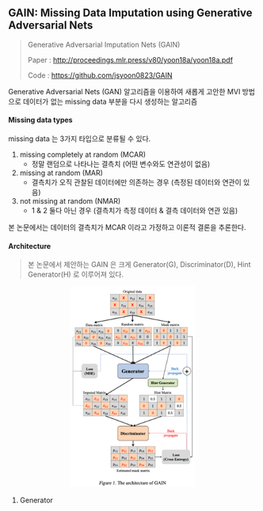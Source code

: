 ## GAIN: Missing Data Imputation using Generative Adversarial Nets

> Generative Adversarial Imputation Nets (GAIN)
>
> Paper : http://proceedings.mlr.press/v80/yoon18a/yoon18a.pdf
>
> Code : https://github.com/jsyoon0823/GAIN

Generative Adversarial Nets (GAN) 알고리즘을 이용하여 새롭게 고안한 MVI 방법으로  데이터가 없는 missing data 부분을 다시 생성하는 알고리즘



#### Missing data types

missing data 는 3가지 타입으로 분류될 수 있다.

1. missing completely at random (MCAR)
   * 정말 랜덤으로 나타나는 결측치 (어떤 변수와도 연관성이 없음)
2. missing at random (MAR)
   * 결측치가 오직 관찰된 데이터에만 의존하는 경우 (측정된 데이터와 연관이 있음)
3. not missing at random (NMAR)
   * 1 & 2 둘다 아닌 경우 (결측치가 측정 데이터 & 결측 데이터와 연관 있음)

본 논문에서는 데이터의 결측치가 MCAR 이라고 가정하고 이론적 결론을 추론한다.



#### Architecture

> 본 논문에서 제안하는 GAIN 은 크게 Generator(G), Discriminator(D), Hint Generator(H) 로 이루어져 있다.

<p align="center"><img src="../images/GAIN.png" alt="GAIN" style="zoom:30%; text-align:center;" width="50%" height="50%" /></P>

1. Generator

